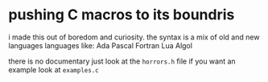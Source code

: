 # pushing C macros to its boundris
i made this out of boredom and curiosity.
the syntax is a mix of old and new languages
languages like:
Ada 
Pascal 
Fortran 
Lua
Algol 

there is no documentary just look at the `horrors.h` file
if you want an example look at `examples.c`
